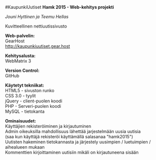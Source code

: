 #KaupunkiUutiset
<b>Hamk 2015 - Web-kehitys projekti</b>

<i>Jouni Hyttinen ja Teemu Hellas</i>

Kuvitteellinen nettiuutissivusto

<b>Web-palvelin:</b><br>
GearHost<br>
http://kaupunkiuutiset.gear.host

<b>Kehitysalusta:</b><br>
WebMatrix 3

<b>Version Control:</b><br>
GitHub

<b>Käytetyt tekniikat:</b><br>
HTML5 - sivuston runko<br>
CSS 3.0 - tyylit<br>
jQuery - client-puolen koodi<br>
PHP - Serveri-puolen koodi<br>
MySQL - tietokanta

<b>Ominaisuudet:</b><br>
Käyttäjien rekisteröiminen ja kirjautuminen<br>
Admin oikeuksilla mahdollisuus lähettää jarjestelmään uusia uutisia<br>
(saa kun käyttäjä rekisteröi käyttämällä salasanaa "hamk2015")<br>
Uutisten hakeminen tietokannasta ja järjestely uusimpien / luetuimpien / aihealueen mukaan<br>
Kommenttien kirjoittaminen uutisiin mikäli on kirjautuneena sisään<br>
